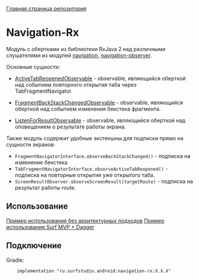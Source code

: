 [Главная страница репозитория](/docs/main.md)

# Navigation-Rx

Модуль с обертками из библиотеки RxJava 2 над различными слушателями из модулей [navigation](../lib-navigation), [navigation-observer](../lib-navigation-observer).

Основные сущности:

- [ActiveTabReopenedObservable](active-tab-obs) - observable, являющийся оберткой над событием повторного открытия
таба через TabFragmentNavigator.

- [FragmentBackStackChangedObservable](backstack-obs) - observable, являющийся оберткой над событием изменения
бекстека фрагмента.

- [ListenForResultObservable](result-obs) - observable, являющийся оберткой над оповещением о результате работы экрана.

Также модуль содержит удобные экстеншны для подписки прямо на сущности экранов:

- `FragmentNavigatorInterface.observeBackStackChanged()` - подписка на изменение бекстека
- `TabFragmentNavigatorInterface.observeActiveTabReopened()` - подписка на повторные открытия уже открытого таба.
- `ScreenResultObserver.observeScreenResult(targetRoute)` - подписка на результат работы route.


## Использование
[Пример использования без архитектурных подходов](../sample/)
[Пример использования Surf MVP + Dagger](../sample-standard/)

## Подключение

Gradle:
```
    implementation "ru.surfstudio.android:navigation-rx:X.X.X"
```

[active-tab-obs]: src/main/java/ru/surfstudio/android/navigation/rx/ActiveTabReopenedObservable.kt
[backstack-obs]: src/main/java/ru/surfstudio/android/navigation/rx/FragmentBackStackChangedObservable.kt
[result-obs]: src/main/java/ru/surfstudio/android/navigation/rx/ListenForResultObservable.kt

